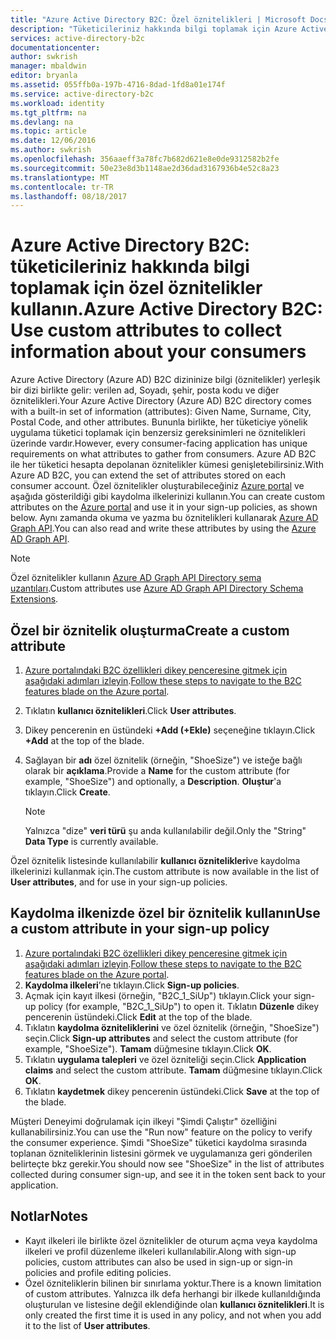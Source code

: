 ```yaml
---
title: "Azure Active Directory B2C: Özel öznitelikleri | Microsoft Docs"
description: "Tüketicileriniz hakkında bilgi toplamak için Azure Active Directory B2C'de özel öznitelikleri kullanma"
services: active-directory-b2c
documentationcenter: 
author: swkrish
manager: mbaldwin
editor: bryanla
ms.assetid: 055ffb0a-197b-4716-8dad-1fd8a01e174f
ms.service: active-directory-b2c
ms.workload: identity
ms.tgt_pltfrm: na
ms.devlang: na
ms.topic: article
ms.date: 12/06/2016
ms.author: swkrish
ms.openlocfilehash: 356aaeff3a78fc7b682d621e8e0de9312582b2fe
ms.sourcegitcommit: 50e23e8d3b1148ae2d36dad3167936b4e52c8a23
ms.translationtype: MT
ms.contentlocale: tr-TR
ms.lasthandoff: 08/18/2017
---
```

# <a name="azure-active-directory-b2c-use-custom-attributes-to-collect-information-about-your-consumers"></a><span data-ttu-id="7c911-103">Azure Active Directory B2C: tüketicileriniz hakkında bilgi toplamak için özel öznitelikler kullanın.</span><span class="sxs-lookup"><span data-stu-id="7c911-103">Azure Active Directory B2C: Use custom attributes to collect information about your consumers</span></span>
<span data-ttu-id="7c911-104">Azure Active Directory (Azure AD) B2C dizininize bilgi (öznitelikler) yerleşik bir dizi birlikte gelir: verilen ad, Soyadı, şehir, posta kodu ve diğer öznitelikleri.</span><span class="sxs-lookup"><span data-stu-id="7c911-104">Your Azure Active Directory (Azure AD) B2C directory comes with a built-in set of information (attributes): Given Name, Surname, City, Postal Code, and other attributes.</span></span> <span data-ttu-id="7c911-105">Bununla birlikte, her tüketiciye yönelik uygulama tüketici toplamak için benzersiz gereksinimleri ne öznitelikleri üzerinde vardır.</span><span class="sxs-lookup"><span data-stu-id="7c911-105">However, every consumer-facing application has unique requirements on what attributes to gather from consumers.</span></span> <span data-ttu-id="7c911-106">Azure AD B2C ile her tüketici hesapta depolanan öznitelikler kümesi genişletebilirsiniz.</span><span class="sxs-lookup"><span data-stu-id="7c911-106">With Azure AD B2C, you can extend the set of attributes stored on each consumer account.</span></span> <span data-ttu-id="7c911-107">Özel öznitelikler oluşturabileceğiniz [Azure portal](https://portal.azure.com/) ve aşağıda gösterildiği gibi kaydolma ilkelerinizi kullanın.</span><span class="sxs-lookup"><span data-stu-id="7c911-107">You can create custom attributes on the [Azure portal](https://portal.azure.com/) and use it in your sign-up policies, as shown below.</span></span> <span data-ttu-id="7c911-108">Aynı zamanda okuma ve yazma bu öznitelikleri kullanarak [Azure AD Graph API](active-directory-b2c-devquickstarts-graph-dotnet.md).</span><span class="sxs-lookup"><span data-stu-id="7c911-108">You can also read and write these attributes by using the [Azure AD Graph API](active-directory-b2c-devquickstarts-graph-dotnet.md).</span></span>

> [!NOTE]
> <span data-ttu-id="7c911-109">Özel öznitelikler kullanın [Azure AD Graph API Directory şema uzantıları](https://msdn.microsoft.com/library/azure/dn720459.aspx).</span><span class="sxs-lookup"><span data-stu-id="7c911-109">Custom attributes use [Azure AD Graph API Directory Schema Extensions](https://msdn.microsoft.com/library/azure/dn720459.aspx).</span></span>
> 
> 

## <a name="create-a-custom-attribute"></a><span data-ttu-id="7c911-110">Özel bir öznitelik oluşturma</span><span class="sxs-lookup"><span data-stu-id="7c911-110">Create a custom attribute</span></span>
1. <span data-ttu-id="7c911-111">[Azure portalındaki B2C özellikleri dikey penceresine gitmek için aşağıdaki adımları izleyin](active-directory-b2c-app-registration.md#navigate-to-b2c-settings).</span><span class="sxs-lookup"><span data-stu-id="7c911-111">[Follow these steps to navigate to the B2C features blade on the Azure portal](active-directory-b2c-app-registration.md#navigate-to-b2c-settings).</span></span>
2. <span data-ttu-id="7c911-112">Tıklatın **kullanıcı öznitelikleri**.</span><span class="sxs-lookup"><span data-stu-id="7c911-112">Click **User attributes**.</span></span>
3. <span data-ttu-id="7c911-113">Dikey pencerenin en üstündeki **+Add (+Ekle)** seçeneğine tıklayın.</span><span class="sxs-lookup"><span data-stu-id="7c911-113">Click **+Add** at the top of the blade.</span></span>
4. <span data-ttu-id="7c911-114">Sağlayan bir **adı** özel öznitelik (örneğin, "ShoeSize") ve isteğe bağlı olarak bir **açıklama**.</span><span class="sxs-lookup"><span data-stu-id="7c911-114">Provide a **Name** for the custom attribute (for example, "ShoeSize") and optionally, a **Description**.</span></span> <span data-ttu-id="7c911-115">**Oluştur**'a tıklayın.</span><span class="sxs-lookup"><span data-stu-id="7c911-115">Click **Create**.</span></span>
   
   > [!NOTE]
   > <span data-ttu-id="7c911-116">Yalnızca "dize" **veri türü** şu anda kullanılabilir değil.</span><span class="sxs-lookup"><span data-stu-id="7c911-116">Only the "String" **Data Type** is currently available.</span></span>
   > 
   > 

<span data-ttu-id="7c911-117">Özel öznitelik listesinde kullanılabilir **kullanıcı öznitelikleri**ve kaydolma ilkelerinizi kullanmak için.</span><span class="sxs-lookup"><span data-stu-id="7c911-117">The custom attribute is now available in the list of **User attributes**, and for use in your sign-up policies.</span></span>

## <a name="use-a-custom-attribute-in-your-sign-up-policy"></a><span data-ttu-id="7c911-118">Kaydolma ilkenizde özel bir öznitelik kullanın</span><span class="sxs-lookup"><span data-stu-id="7c911-118">Use a custom attribute in your sign-up policy</span></span>
1. <span data-ttu-id="7c911-119">[Azure portalındaki B2C özellikleri dikey penceresine gitmek için aşağıdaki adımları izleyin](active-directory-b2c-app-registration.md#navigate-to-b2c-settings).</span><span class="sxs-lookup"><span data-stu-id="7c911-119">[Follow these steps to navigate to the B2C features blade on the Azure portal](active-directory-b2c-app-registration.md#navigate-to-b2c-settings).</span></span>
2. <span data-ttu-id="7c911-120">**Kaydolma ilkeleri**’ne tıklayın.</span><span class="sxs-lookup"><span data-stu-id="7c911-120">Click **Sign-up policies**.</span></span>
3. <span data-ttu-id="7c911-121">Açmak için kayıt ilkesi (örneğin, "B2C_1_SiUp") tıklayın.</span><span class="sxs-lookup"><span data-stu-id="7c911-121">Click your sign-up policy (for example, "B2C_1_SiUp") to open it.</span></span> <span data-ttu-id="7c911-122">Tıklatın **Düzenle** dikey pencerenin üstündeki.</span><span class="sxs-lookup"><span data-stu-id="7c911-122">Click **Edit** at the top of the blade.</span></span>
4. <span data-ttu-id="7c911-123">Tıklatın **kaydolma özniteliklerini** ve özel öznitelik (örneğin, "ShoeSize") seçin.</span><span class="sxs-lookup"><span data-stu-id="7c911-123">Click **Sign-up attributes** and select the custom attribute (for example, "ShoeSize").</span></span> <span data-ttu-id="7c911-124">**Tamam** düğmesine tıklayın.</span><span class="sxs-lookup"><span data-stu-id="7c911-124">Click **OK**.</span></span>
5. <span data-ttu-id="7c911-125">Tıklatın **uygulama talepleri** ve özel özniteliği seçin.</span><span class="sxs-lookup"><span data-stu-id="7c911-125">Click **Application claims** and select the custom attribute.</span></span> <span data-ttu-id="7c911-126">**Tamam** düğmesine tıklayın.</span><span class="sxs-lookup"><span data-stu-id="7c911-126">Click **OK**.</span></span>
6. <span data-ttu-id="7c911-127">Tıklatın **kaydetmek** dikey pencerenin üstündeki.</span><span class="sxs-lookup"><span data-stu-id="7c911-127">Click **Save** at the top of the blade.</span></span>

<span data-ttu-id="7c911-128">Müşteri Deneyimi doğrulamak için ilkeyi "Şimdi Çalıştır" özelliğini kullanabilirsiniz.</span><span class="sxs-lookup"><span data-stu-id="7c911-128">You can use the "Run now" feature on the policy to verify the consumer experience.</span></span> <span data-ttu-id="7c911-129">Şimdi "ShoeSize" tüketici kaydolma sırasında toplanan özniteliklerinin listesini görmek ve uygulamanıza geri gönderilen belirteçte bkz gerekir.</span><span class="sxs-lookup"><span data-stu-id="7c911-129">You should now see "ShoeSize" in the list of attributes collected during consumer sign-up, and see it in the token sent back to your application.</span></span>

## <a name="notes"></a><span data-ttu-id="7c911-130">Notlar</span><span class="sxs-lookup"><span data-stu-id="7c911-130">Notes</span></span>
* <span data-ttu-id="7c911-131">Kayıt ilkeleri ile birlikte özel öznitelikler de oturum açma veya kaydolma ilkeleri ve profil düzenleme ilkeleri kullanılabilir.</span><span class="sxs-lookup"><span data-stu-id="7c911-131">Along with sign-up policies, custom attributes can also be used in sign-up or sign-in policies and profile editing policies.</span></span>
* <span data-ttu-id="7c911-132">Özel özniteliklerin bilinen bir sınırlama yoktur.</span><span class="sxs-lookup"><span data-stu-id="7c911-132">There is a known limitation of custom attributes.</span></span> <span data-ttu-id="7c911-133">Yalnızca ilk defa herhangi bir ilkede kullanıldığında oluşturulan ve listesine değil eklendiğinde olan **kullanıcı öznitelikleri**.</span><span class="sxs-lookup"><span data-stu-id="7c911-133">It is only created the first time it is used in any policy, and not when you add it to the list of **User attributes**.</span></span>

